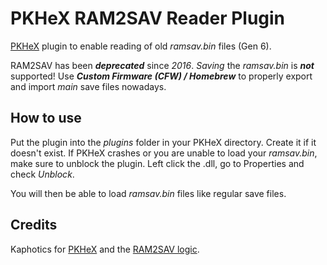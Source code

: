 # PKHeX RAM2SAV Reader Plugin
[PKHeX](https://github.com/kwsch/PKHeX) plugin to enable reading of old *ramsav.bin* files (Gen 6).

RAM2SAV has been **_deprecated_** since *2016*. *Saving* the *ramsav.bin* is **_not_** supported! Use **_Custom Firmware (CFW) / Homebrew_** to properly export and import *main* save files nowadays.

## How to use
Put the plugin into the *plugins* folder in your PKHeX directory. Create it if it doesn't exist.
If PKHeX crashes or you are unable to load your *ramsav.bin*, make sure to unblock the plugin. Left click the .dll, go to Properties and check *Unblock*.

You will then be able to load *ramsav.bin* files like regular save files.

## Credits
Kaphotics for [PKHeX](https://github.com/kwsch/PKHeX) and the [RAM2SAV logic](https://github.com/kwsch/PKHeX/blob/6ab7ba4bc1f9cb45f3617ce3202e63a0cf9928db/Misc/ram2sav.cs).